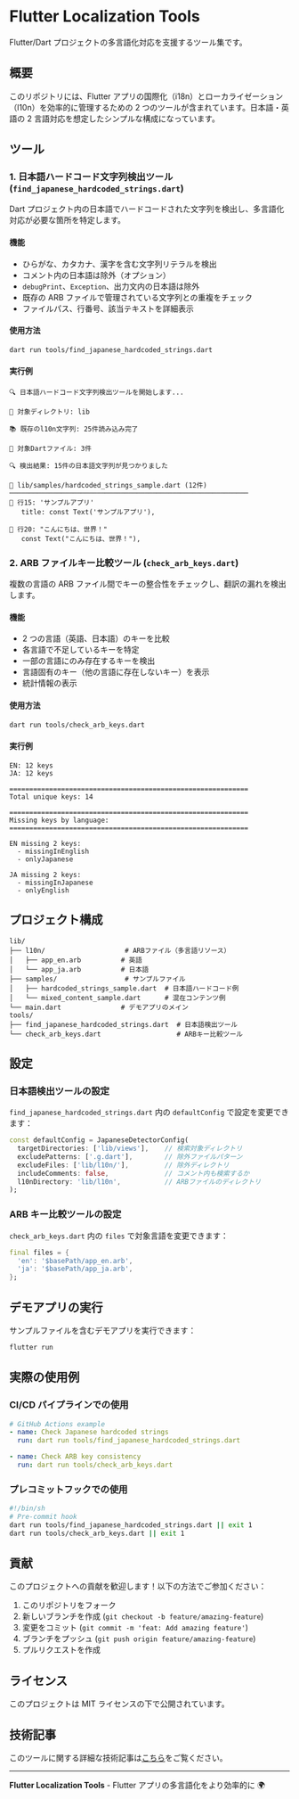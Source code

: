 # Flutter Localization Tools

Flutter/Dart プロジェクトの多言語化対応を支援するツール集です。

## 概要

このリポジトリには、Flutter アプリの国際化（i18n）とローカライゼーション（l10n）を効率的に管理するための 2 つのツールが含まれています。日本語・英語の 2 言語対応を想定したシンプルな構成になっています。

## ツール

### 1. 日本語ハードコード文字列検出ツール (`find_japanese_hardcoded_strings.dart`)

Dart プロジェクト内の日本語でハードコードされた文字列を検出し、多言語化対応が必要な箇所を特定します。

#### 機能

- ひらがな、カタカナ、漢字を含む文字列リテラルを検出
- コメント内の日本語は除外（オプション）
- `debugPrint`、`Exception`、出力文内の日本語は除外
- 既存の ARB ファイルで管理されている文字列との重複をチェック
- ファイルパス、行番号、該当テキストを詳細表示

#### 使用方法

```bash
dart run tools/find_japanese_hardcoded_strings.dart
```

#### 実行例

```
🔍 日本語ハードコード文字列検出ツールを開始します...

🎯 対象ディレクトリ: lib

📚 既存のl10n文字列: 25件読み込み完了

📁 対象Dartファイル: 3件

🔍 検出結果: 15件の日本語文字列が見つかりました

📄 lib/samples/hardcoded_strings_sample.dart (12件)
────────────────────────────────────────────────────────────
🔴 行15: 'サンプルアプリ'
   title: const Text('サンプルアプリ'),

🔴 行20: "こんにちは、世界！"
   const Text("こんにちは、世界！"),
```

### 2. ARB ファイルキー比較ツール (`check_arb_keys.dart`)

複数の言語の ARB ファイル間でキーの整合性をチェックし、翻訳の漏れを検出します。

#### 機能

- 2 つの言語（英語、日本語）のキーを比較
- 各言語で不足しているキーを特定
- 一部の言語にのみ存在するキーを検出
- 言語固有のキー（他の言語に存在しないキー）を表示
- 統計情報の表示

#### 使用方法

```bash
dart run tools/check_arb_keys.dart
```

#### 実行例

```
EN: 12 keys
JA: 12 keys

============================================================
Total unique keys: 14

============================================================
Missing keys by language:
============================================================

EN missing 2 keys:
  - missingInEnglish
  - onlyJapanese

JA missing 2 keys:
  - missingInJapanese
  - onlyEnglish
```

## プロジェクト構成

```
lib/
├── l10n/                    # ARBファイル（多言語リソース）
│   ├── app_en.arb          # 英語
│   └── app_ja.arb          # 日本語
├── samples/                 # サンプルファイル
│   ├── hardcoded_strings_sample.dart  # 日本語ハードコード例
│   └── mixed_content_sample.dart      # 混在コンテンツ例
└── main.dart               # デモアプリのメイン
tools/
├── find_japanese_hardcoded_strings.dart  # 日本語検出ツール
└── check_arb_keys.dart                   # ARBキー比較ツール
```

## 設定

### 日本語検出ツールの設定

`find_japanese_hardcoded_strings.dart` 内の `defaultConfig` で設定を変更できます：

```dart
const defaultConfig = JapaneseDetectorConfig(
  targetDirectories: ['lib/views'],    // 検索対象ディレクトリ
  excludePatterns: ['.g.dart'],        // 除外ファイルパターン
  excludeFiles: ['lib/l10n/'],         // 除外ディレクトリ
  includeComments: false,              // コメント内も検索するか
  l10nDirectory: 'lib/l10n',           // ARBファイルのディレクトリ
);
```

### ARB キー比較ツールの設定

`check_arb_keys.dart` 内の `files` で対象言語を変更できます：

```dart
final files = {
  'en': '$basePath/app_en.arb',
  'ja': '$basePath/app_ja.arb',
};
```

## デモアプリの実行

サンプルファイルを含むデモアプリを実行できます：

```bash
flutter run
```

## 実際の使用例

### CI/CD パイプラインでの使用

```yaml
# GitHub Actions example
- name: Check Japanese hardcoded strings
  run: dart run tools/find_japanese_hardcoded_strings.dart

- name: Check ARB key consistency
  run: dart run tools/check_arb_keys.dart
```

### プレコミットフックでの使用

```bash
#!/bin/sh
# Pre-commit hook
dart run tools/find_japanese_hardcoded_strings.dart || exit 1
dart run tools/check_arb_keys.dart || exit 1
```

## 貢献

このプロジェクトへの貢献を歓迎します！以下の方法でご参加ください：

1. このリポジトリをフォーク
2. 新しいブランチを作成 (`git checkout -b feature/amazing-feature`)
3. 変更をコミット (`git commit -m 'feat: Add amazing feature'`)
4. ブランチをプッシュ (`git push origin feature/amazing-feature`)
5. プルリクエストを作成

## ライセンス

このプロジェクトは MIT ライセンスの下で公開されています。

## 技術記事

このツールに関する詳細な技術記事は[こちら](リンクを挿入)をご覧ください。

---

**Flutter Localization Tools** - Flutter アプリの多言語化をより効率的に 🌍
